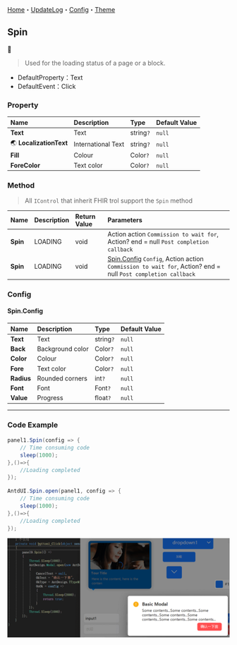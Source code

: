 [Home](../Home.md)・[UpdateLog](../UpdateLog.md)・[Config](../Config.md)・[Theme](../Theme.md)

## Spin
👚

> Used for the loading status of a page or a block.

- DefaultProperty：Text
- DefaultEvent：Click

### Property

Name | Description | Type | Default Value |
:--|:--|:--|:--|
**Text** | Text | string`?` | `null` |
🌏 **LocalizationText** | International Text | string`?` | `null` |
**Fill** | Colour | Color`?` | `null` |
**ForeColor** | Text color | Color`?` | `null` |

### Method

> All `IControl` that inherit FHIR trol support the `Spin` method

Name | Description | Return Value | Parameters |
:--|:--|:--|:--|
**Spin** | LOADING | void | Action action `Commission to wait for`, Action? end = null `Post completion callback` |
**Spin** | LOADING | void | [Spin.Config](#spin.config) `Config`, Action action `Commission to wait for`, Action? end = null `Post completion callback` |

### Config

#### Spin.Config

Name | Description | Type | Default Value |
:--|:--|:--|:--|
**Text** | Text | string`?` | `null` |
**Back** | Background color | Color`?` | `null` |
**Color** | Colour | Color`?` | `null` |
**Fore** | Text color | Color`?` | `null` |
**Radius** | Rounded corners | int`?` | `null` |
**Font** | Font | Font`?` | `null` |
**Value** | Progress | float`?` | `null` |

***

### Code Example

```csharp
panel1.Spin(config => {
    // Time consuming code
    sleep(1000);
},()=>{
    //Loading completed
});
```

```csharp
AntdUI.Spin.open(panel1, config => {
    // Time consuming code
    sleep(1000);
},()=>{
    //Loading completed
});
```

![SpinRun](SpinRun.png)
